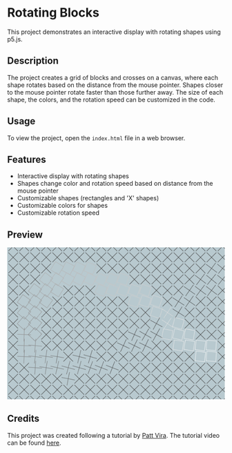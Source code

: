 # Rotating Blocks

This project demonstrates an interactive display with rotating shapes using p5.js.

## Description

The project creates a grid of blocks and crosses on a canvas, where each shape rotates based on the distance from the mouse pointer. Shapes closer to the mouse pointer rotate faster than those further away. The size of each shape, the colors, and the rotation speed can be customized in the code.

## Usage

To view the project, open the `index.html` file in a web browser.

## Features

- Interactive display with rotating shapes
- Shapes change color and rotation speed based on distance from the mouse pointer
- Customizable shapes (rectangles and 'X' shapes)
- Customizable colors for shapes
- Customizable rotation speed

## Preview

![Rotating Shapes Preview](preview.png)

## Credits

This project was created following a tutorial by [Patt Vira](https://www.pattvira.com/). The tutorial video can be found [here](https://youtu.be/Fratkco5ACw?si=e9dHp6tCyNA1DrdY).